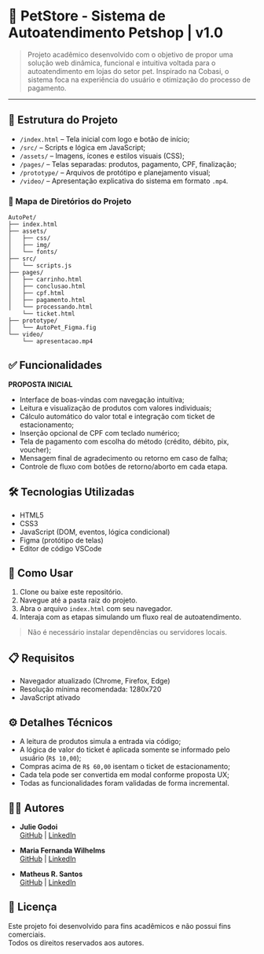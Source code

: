 # 🐾 PetStore - Sistema de Autoatendimento Petshop | v1.0

> Projeto acadêmico desenvolvido com o objetivo de propor uma solução web dinâmica, funcional e intuitiva voltada para o autoatendimento em lojas do setor pet. Inspirado na Cobasi, o sistema foca na experiência do usuário e otimização do processo de pagamento.

---

<!-- 
## 🆕 Novidades da versão

- Primeira versão do sistema de autoatendimento;
- Estrutura de telas inicial definida;
- Fluxo de interação com CPF, pagamento e ticket incluído.
-->

## 📁 Estrutura do Projeto

- `/index.html` – Tela inicial com logo e botão de início;
- `/src/` – Scripts e lógica em JavaScript;
- `/assets/` – Imagens, ícones e estilos visuais (CSS);
- `/pages/` – Telas separadas: produtos, pagamento, CPF, finalização;
- `/prototype/` – Arquivos de protótipo e planejamento visual;
- `/video/` – Apresentação explicativa do sistema em formato `.mp4`.

### 📁 Mapa de Diretórios do Projeto

```
AutoPet/
├── index.html
├── assets/
│   ├── css/
│   ├── img/
│   └── fonts/
├── src/
│   └── scripts.js
├── pages/
│   ├── carrinho.html
│   ├── conclusao.html
│   ├── cpf.html
│   ├── pagamento.html
│   └── processando.html
    └── ticket.html
├── prototype/
│   └── AutoPet_Figma.fig
└── video/
    └── apresentacao.mp4
```

## ✅ Funcionalidades
**PROPOSTA INICIAL**
- Interface de boas-vindas com navegação intuitiva;
- Leitura e visualização de produtos com valores individuais;
- Cálculo automático do valor total e integração com ticket de estacionamento;
- Inserção opcional de CPF com teclado numérico;
- Tela de pagamento com escolha do método (crédito, débito, pix, voucher);
- Mensagem final de agradecimento ou retorno em caso de falha;
- Controle de fluxo com botões de retorno/aborto em cada etapa.

## 🛠️ Tecnologias Utilizadas

- HTML5
- CSS3
- JavaScript (DOM, eventos, lógica condicional)
- Figma (protótipo de telas)
- Editor de código VSCode

## 🚀 Como Usar

1. Clone ou baixe este repositório.
2. Navegue até a pasta raiz do projeto.
3. Abra o arquivo `index.html` com seu navegador.
4. Interaja com as etapas simulando um fluxo real de autoatendimento.

> Não é necessário instalar dependências ou servidores locais.

## 📋 Requisitos

- Navegador atualizado (Chrome, Firefox, Edge)
- Resolução mínima recomendada: 1280x720
- JavaScript ativado

## ⚙️ Detalhes Técnicos

- A leitura de produtos simula a entrada via código;
- A lógica de valor do ticket é aplicada somente se informado pelo usuário (`R$ 10,00`);
- Compras acima de `R$ 60,00` isentam o ticket de estacionamento;
- Cada tela pode ser convertida em modal conforme proposta UX;
- Todas as funcionalidades foram validadas de forma incremental.

## 👨‍💻 Autores

- **Julie Godoi**  
  [GitHub](https://github.com/juliegodoi) | [LinkedIn](https://www.linkedin.com/in/juliegodoi/)

- **Maria Fernanda Wilhelms**  
  [GitHub](https://github.com/Maria-Fernanda-W) | [LinkedIn](https://www.linkedin.com/in/maria-fernanda-wilhelms/)

- **Matheus R. Santos**  
  [GitHub](https://github.com/odevmath) | [LinkedIn](https://www.linkedin.com/in/odevmath)

## 📄 Licença

Este projeto foi desenvolvido para fins acadêmicos e não possui fins comerciais.  
Todos os direitos reservados aos autores.
